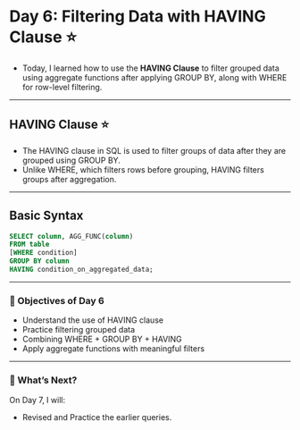# Day 6: Filtering Data with HAVING Clause ⭐
- Today, I learned how to use the **HAVING Clause** to filter grouped data using aggregate functions after applying GROUP BY, along with WHERE for row-level filtering.
---

## HAVING Clause ⭐
- The HAVING clause in SQL is used to filter groups of data after they are grouped using GROUP BY.
- Unlike WHERE, which filters rows before grouping, HAVING filters groups after aggregation.
---

## Basic Syntax
```sql
SELECT column, AGG_FUNC(column)
FROM table
[WHERE condition]
GROUP BY column
HAVING condition_on_aggregated_data;
```
---

### 🎯 Objectives of Day 6
- Understand the use of HAVING clause
- Practice filtering grouped data
- Combining WHERE + GROUP BY + HAVING
- Apply aggregate functions with meaningful filters
---

### 🚀 What’s Next?
On Day 7, I will:
- Revised and Practice the earlier queries.
